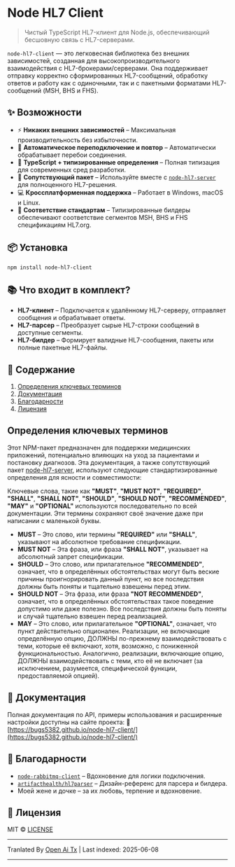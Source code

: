 # Node HL7 Client

> Чистый TypeScript HL7-клиент для Node.js, обеспечивающий бесшовную связь с HL7-серверами.

`node-hl7-client` — это легковесная библиотека без внешних зависимостей, созданная для высокопроизводительного взаимодействия с HL7-брокерами/серверами. Она поддерживает отправку корректно сформированных HL7-сообщений, обработку ответов и работу как с одиночными, так и с пакетными форматами HL7-сообщений (MSH, BHS и FHS).

## ✨ Возможности

* ⚡ **Никаких внешних зависимостей** – Максимальная производительность без избыточности.
* 🔁 **Автоматическое переподключение и повтор** – Автоматически обрабатывает перебои соединения.
* 🧠 **TypeScript + типизированные определения** – Полная типизация для современных сред разработки.
* 🤝 **Сопутствующий пакет** – Используйте вместе с [`node-hl7-server`](https://www.npmjs.com/package/node-hl7-server) для полноценного HL7-решения.
* 💻 **Кроссплатформенная поддержка** – Работает в Windows, macOS и Linux.
* 🧭 **Соответствие стандартам** – Типизированные билдеры обеспечивают соответствие сегментов MSH, BHS и FHS спецификациям HL7.org.

## 📦 Установка

```bash
npm install node-hl7-client
```

## 📚 Что входит в комплект?

* **HL7-клиент** – Подключается к удалённому HL7-серверу, отправляет сообщения и обрабатывает ответы.
* **HL7-парсер** – Преобразует сырые HL7-строки сообщений в доступные сегменты.
* **HL7-билдер** – Формирует валидные HL7-сообщения, пакеты или полные пакетные HL7-файлы.

## 🧾 Содержание

1. [Определения ключевых терминов](#keyword-definitions)
2. [Документация](#documentation)
3. [Благодарности](#acknowledgements)
4. [Лицензия](#license)

## Определения ключевых терминов

Этот NPM-пакет предназначен для поддержки медицинских приложений, потенциально влияющих на уход за пациентами и постановку диагнозов. Эта документация, а также сопутствующий пакет [node-hl7-server](https://www.npmjs.com/package/node-hl7-server), используют следующие стандартизированные определения для ясности и совместимости:

Ключевые слова, такие как **"MUST"**, **"MUST NOT"**, **"REQUIRED"**, **"SHALL"**, **"SHALL NOT"**, **"SHOULD"**, **"SHOULD NOT"**, **"RECOMMENDED"**, **"MAY"** и **"OPTIONAL"** используются последовательно по всей документации. Эти термины сохраняют своё значение даже при написании с маленькой буквы.

* **MUST** – Это слово, или термины **"REQUIRED"** или **"SHALL"**, указывают на абсолютное требование спецификации.
* **MUST NOT** – Эта фраза, или фраза **"SHALL NOT"**, указывает на абсолютный запрет спецификации.
* **SHOULD** – Это слово, или прилагательное **"RECOMMENDED"**, означает, что в определённых обстоятельствах могут быть веские причины проигнорировать данный пункт, но все последствия должны быть поняты и тщательно взвешены перед этим.
* **SHOULD NOT** – Эта фраза, или фраза **"NOT RECOMMENDED"**, означает, что в определённых обстоятельствах такое поведение допустимо или даже полезно. Все последствия должны быть поняты и случай тщательно взвешен перед реализацией.
* **MAY** – Это слово, или прилагательное **"OPTIONAL"**, означает, что пункт действительно опционален. Реализации, не включающие определённую опцию, ДОЛЖНЫ по-прежнему взаимодействовать с теми, которые её включают, хотя, возможно, с пониженной функциональностью. Аналогично, реализации, включающие опцию, ДОЛЖНЫ взаимодействовать с теми, кто её не включает (за исключением, разумеется, специфической функции, предоставляемой опцией).

## 📖 Документация

Полная документация по API, примеры использования и расширенные настройки доступны на сайте проекта:
🔗 [https://bugs5382.github.io/node-hl7-client/](https://bugs5382.github.io/node-hl7-client/)

## 🙏 Благодарности

* [`node-rabbitmq-client`](https://github.com/cody-greene/node-rabbitmq-client) – Вдохновение для логики подключения.
* [`artifacthealth/hl7parser`](https://github.com/artifacthealth/hl7parser) – Дизайн-референс для парсера и билдера.
* Моей жене и дочке – за их любовь, терпение и вдохновение.

## 📄 Лицензия

MIT © [LICENSE](LICENSE)


---

Tranlated By [Open Ai Tx](https://github.com/OpenAiTx/OpenAiTx) | Last indexed: 2025-06-08

---